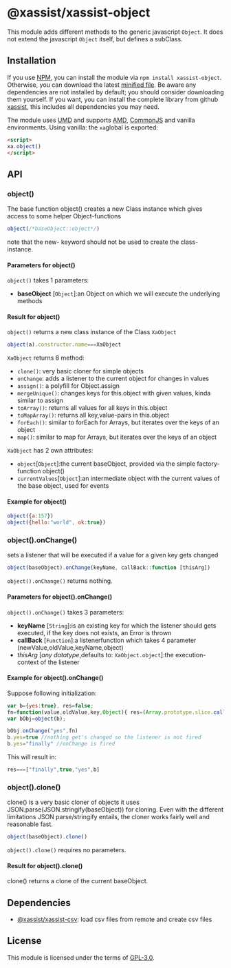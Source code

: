 # @xassist/xassist-object
This module adds different methods to the generic javascript `Object`.
It does not extend the javascript `Object` itself, but defines a subClass.
## Installation

If you use [NPM](https://www.npmjs.com/), you can install the module via `npm install xassist-object`. Otherwise, you can download the latest [minified file](https://raw.githubusercontent.com/GregBee2/xassist-object/master/dist/xAssist-object.min.js). Be aware any dependencies are not installed by default; you should consider downloading them yourself.
If you want, you can install the complete library from github [xassist](https://github.com/GregBee2/xassist), this includes all dependencies you may need.

The module uses [UMD](https://github.com/umdjs/umd) and supports [AMD](https://github.com/amdjs/amdjs-api/wiki/AMD), [CommonJS](http://wiki.commonjs.org/wiki/CommonJS) and vanilla environments. Using vanilla: the `xa`global is exported:

```html
<script>
xa.object()
</script>
```



## API
### object()

The base function object() creates a new Class instance which gives access to some helper Object-functions
```js
object(/*baseObject::object*/)
```
note that the new- keyword should not be used to create the class-instance.
#### Parameters for object()
`object()` takes 1 parameters:
- **baseObject** [`Object`]:an Object on which we will execute the underlying methods
#### Result for object()
`object()` returns a new class instance of the Class `XaObject`
```js
object(a).constructor.name===XaObject
```
`XaObject` returns 8 method:
- `clone()`: very basic cloner for simple objects
- `onChange`: adds a listener to the current object for changes in values
- `assign()`: a polyfill for Object.assign
- `mergeUnique()`: changes keys for this.object with given values, kinda similar to assign
- `toArray()`: returns all values for all keys in this.object
- `toMapArray()`: returns all key,value-pairs in this.object
- `forEach()`: similar to forEach for Arrays, but iterates over the keys of an object
- `map()`: similar to map for Arrays, but iterates over the keys of an object

`XaObject` has 2 own attributes:
- `object`[`Object`]:the current baseObject, provided via the simple factory-function object()
- `currentValues`[`Object`]:an intermediate object with the current values of the base object, used for events
#### Example for object()
```js
object({a:157})
object({hello:"world", ok:true})
```
### object().onChange()

sets a listener that will be executed if a value for a given key gets changed
```js
object(baseObject).onChange(keyName, callBack::function [thisArg])
```
`object().onChange()` returns nothing.
#### Parameters for object().onChange()
`object().onChange()` takes 3 parameters:
- **keyName** [`String`]:is an existing key for which the listener should gets executed, if the key does not exists, an Error is thrown
- **callBack** [`Function`]:a listenerfunction which takes 4 parameter (newValue,oldValue,keyName,object)
- *thisArg* [*any datatype*,defaults to: `XaObject.object`]:the execution-context of the listener
#### Example for object().onChange()
Suppose following initialization:
```js
var b={yes:true}, res=false;
fn=function(value,oldValue,key,Object){ res=(Array.prototype.slice.call(arguments))};
var bObj=object(b);
```
```js
bObj.onChange("yes",fn)      
b.yes=true //nothing get's changed so the listener is not fired
b.yes="finally" //onChange is fired
```
This will result in:
```js
res===["finally",true,"yes",b]
```
### object().clone()

clone() is a very basic cloner of objects it uses JSON.parse(JSON.stringify(baseObject)) for cloning. Even with the different limitations JSON parse/stringify entails, the cloner works fairly well and reasonable fast.
```js
object(baseObject).clone()
```
`object().clone()` requires no parameters.
#### Result for object().clone()
clone() returns a clone of the current baseObject.
## Dependencies
- [@xassist/xassist-csv](https://github.com/GregBee2/xassist-csv#readme): load csv files from remote and create csv files
## License

This module is licensed under the terms of [GPL-3.0](https://choosealicense.com/licenses/gpl-3.0).

